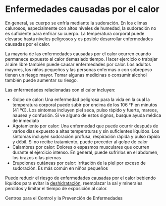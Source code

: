 Enfermedades causadas por el calor
==================================


En general, su cuerpo se enfría mediante la sudoración. En los climas calurosos, especialmente con altos niveles de humedad, la sudoración no es suficiente para enfriar su cuerpo. La temperatura corporal puede elevarse hasta niveles peligrosos y es posible desarrollar enfermedades causadas por el calor. 


La mayoría de las enfermedades causadas por el calor ocurren cuando permanece expuesto al calor demasiado tiempo. Hacer ejercicio o trabajar al aire libre también puede causar enfermedades por calor. Los adultos mayores, los niños pequeños y las personas enfermas o con sobrepeso tienen un riesgo mayor. Tomar algunas medicinas o consumir alcohol también puede aumentar su riesgo.


Las enfermedades relacionadas con el calor incluyen:


* Golpe de calor: Una enfermedad peligrosa para la vida en la cual la temperatura corporal puede subir por encima de los 106 °F en minutos (41 ºC). Los síntomas incluyen piel seca, pulso rápido y fuerte, mareos, nausea y confusión. Si ve alguno de estos signos, busque ayuda médica de inmediato
* Agotamiento por calor: Una enfermedad que puede ocurrir después de varios días expuesto a altas temperaturas y sin suficientes líquidos. Los síntomas incluyen sudoración profusa, respiración rápida y pulso rápido y débil. Si no recibe tratamiento, puede preceder al golpe de calor
* Calambres por calor: Dolores o espasmos musculares que ocurren durante el ejercicio intenso. En general, puede sufrirlos en el abdomen, los brazos o las piernas
* Erupciones cutáneas por calor: Irritación de la piel por exceso de sudoración. Es más común en niños pequeños


Puede reducir el riesgo de enfermedades causadas por el calor bebiendo líquidos para evitar la [deshidratación](https://medlineplus.gov/spanish/dehydration.html), reemplazar la sal y minerales perdidos y limitar el tiempo de exposición al calor.


Centros para el Control y la Prevención de Enfermedades 

